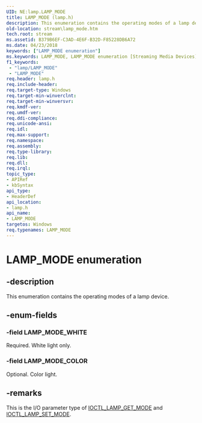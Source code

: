 ```yaml
---
UID: NE:lamp.LAMP_MODE
title: LAMP_MODE (lamp.h)
description: This enumeration contains the operating modes of a lamp device.
old-location: stream\lamp_mode.htm
tech.root: stream
ms.assetid: B379B6EF-C3AD-4E6F-B32D-F85228DB6A72
ms.date: 04/23/2018
keywords: ["LAMP_MODE enumeration"]
ms.keywords: LAMP_MODE, LAMP_MODE enumeration [Streaming Media Devices], LAMP_MODE_COLOR, LAMP_MODE_WHITE, lamp/LAMP_MODE, lamp/LAMP_MODE_COLOR, lamp/LAMP_MODE_WHITE, stream.lamp_mode
f1_keywords:
 - "lamp/LAMP_MODE"
 - "LAMP_MODE"
req.header: lamp.h
req.include-header: 
req.target-type: Windows
req.target-min-winverclnt: 
req.target-min-winversvr: 
req.kmdf-ver: 
req.umdf-ver: 
req.ddi-compliance: 
req.unicode-ansi: 
req.idl: 
req.max-support: 
req.namespace: 
req.assembly: 
req.type-library: 
req.lib: 
req.dll: 
req.irql: 
topic_type:
- APIRef
- kbSyntax
api_type:
- HeaderDef
api_location:
- lamp.h
api_name:
- LAMP_MODE
targetos: Windows
req.typenames: LAMP_MODE
---
```


# LAMP_MODE enumeration


## -description


This enumeration contains the operating modes of a lamp device.


## -enum-fields




### -field LAMP_MODE_WHITE

Required. White light only.


### -field LAMP_MODE_COLOR

Optional. Color light.


## -remarks



This is the I/O parameter type of <a href="https://docs.microsoft.com/windows-hardware/drivers/ddi/lamp/ni-lamp-ioctl_lamp_get_mode">IOCTL_LAMP_GET_MODE</a> and <a href="https://docs.microsoft.com/windows-hardware/drivers/ddi/lamp/ni-lamp-ioctl_lamp_set_mode">IOCTL_LAMP_SET_MODE</a>.



